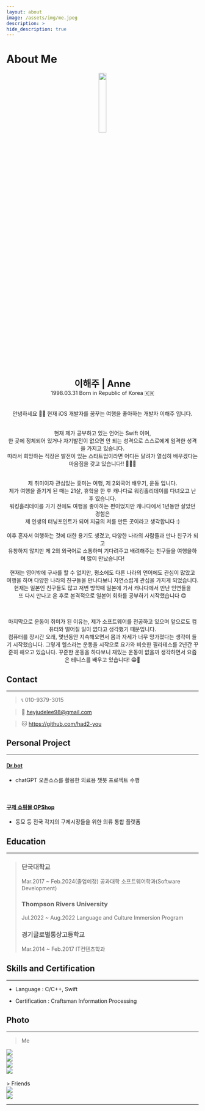 ```yaml
---
layout: about
image: /assets/img/me.jpeg
description: >
hide_description: true
---
```


# About Me

<p align="center">
<img src="/assets/img/me.jpeg" width="20%" height="20%"/>
</p>

<center>
<span style="font-size:170%; font-weight:bold">이해주 | Anne</span>
</center>

<center>1998.03.31 Born in Republic of Korea 🇰🇷</center>
<br><br>
<center>안녕하세요 👋🏻 현재 iOS 개발자를 꿈꾸는 여행을 좋아하는 개발자 이해주 입니다.
<br><br>

현재 제가 공부하고 있는 언어는 Swift 이며, <br>
한 곳에 정체되어 있거나 자기발전이 없으면 안 되는 성격으로 스스로에게 엄격한 성격을 가지고 있습니다. <br>
따라서 희망하는 직장은 발전이 있는 스타트업이라면 어디든 달려가 열심히 배우겠다는 마음짐을 갖고 있습니다!! 🏃🏻‍♀️
<br><br>

제 취미이자 관심있는 흥미는 여행, 제 2외국어 배우기, 운동 입니다.​
<br>
제가 여행을 즐기게 된 때는 21살, 휴학을 한 후 캐나다로 워킹홀리데이를 다녀오고 난 후 였습니다. <br>
워킹홀리데이를 가기 전에도 여행을 좋아하는 편이었지만 캐나다에서 1년동안 살았던 경험은 <br>
제 인생의 터닝포인트가 되어 지금의 저를 만든 곳이라고 생각합니다 :)<br>
<br>
이후 혼자서 여행하는 것에 대한 용기도 생겼고, 다양한 나라의 사람들과 만나 친구가 되고<br>
유창하지 않지만 제 2의 외국어로 소통하며 기다려주고 배려해주는 친구들을 여행을하며 많이 만났습니다!<br>
<br>
현재는 영어밖에 구사를 할 수 없지만, 평소에도 다른 나라의 언어에도 관심이 많았고 <br>
여행을 하며 다양한 나라의 친구들을 만나다보니 자연스럽게 관심을 가지게 되었습니다.<br>
현재는 일본인 친구들도 많고 저번 방학때 일본에 가서 캐나다에서 만난 인연들을 <br>
또 다시 만나고 온 후로 본격적으로 일본어 회화를 공부하기 시작했습니다 😊

<br><br>
마지막으로 운동이 취미가 된 이유는, 제가 소프트웨어를 전공하고 있으며 앞으로도 컴퓨터와 떨어질 일이 없다고 생각했기 때문입니다.
<br>
컴퓨터를 장시간 오래, 몇년동안 지속해오면서 몸과 자세가 너무 망가졌다는 생각이 들기 시작했습니다.
그렇게 헬스라는 운동을 시작으로 요가와 비슷한 필라테스를 2년간 꾸준히 해오고 있습니다.
​꾸준한 운동을 하다보니 재밌는 운동이 없을까 생각하면서 요즘은 테니스를 배우고 있습니다! 😁🎾</center>

## Contact

---

> 📞 010-9379-3015

> 📧 heyjudelee98@gmail.com

> 🐱 <a href="https://github.com/had2-you">https://github.com/had2-you</a>

## Personal Project

---

#### [Dr.bot](https://github.com/had2-you/Dr.bot)

- chatGPT 오픈소스를 활용한 의료용 챗봇 프로젝트 수행

<br>

#### [구제 쇼핑몰 OPShop](https://github.com/had2-you/opshop)

- 동묘 등 전국 각지의 구제시장들을 위한 의류 통합 플랫폼

## Education

---

> ### 단국대학교
>
> Mar.2017 ~ Feb.2024(졸업예정)
> 공과대학 소프트웨어학과(Software Development)
>
> ### Thompson Rivers University
>
> Jul.2022 ~ Aug.2022
> Language and Culture Immersion Program
>
> ### 경기글로벌통상고등학교
>
> Mar.2014 ~ Feb.2017
> IT컨텐츠학과

## Skills and Certification

---

- Language : C/C++, Swift

- Certification : Craftsman Information Processing

## Photo

---

> Me

<div class="me">
    <div><img src= "/assets/img/me/me0.jpeg"></div>
    <div><img src= "/assets/img/me/me1.jpeg"></div>
    <div><img src= "/assets/img/me/me3.jpeg"></div>
    <div><img src= "/assets/img/me/me5.jpeg"></div>
</div>

<script type="text/javascript">
	$(document).ready(function() {
		$('.me').slick({
			autoplay : true, /*자동으로 슬라이딩됨*/
			dots : true, /* 하단 점 버튼 */
			speed : 300 /* 이미지가 슬라이딩시 걸리는 시간 */,
			infinite : true,
			autoplaySpeed : 10000 /* 이미지가 다른 이미지로 넘어 갈때의 텀 */,
			arrows : true,
			slidesToShow : 1,
			slidesToScroll : 1,
			touchMove : true, /* 마우스 클릭으로 끌어서 슬라이딩 가능여부 */
			nextArrows : true, /* 넥스트버튼 */
			prevArrows : true,
			arrow : true, /*false면 좌우 버튼 없음, true면 좌우 버튼 보임*/
			fade : false
		});
	});

</script>

<br>
> Friends

<div class="friends">
    <div><img src= "/assets/img/me/fren0.jpeg"></div>
    <div><img src= "/assets/img/me/fren1.jpeg"></div>
</div>

<script type="text/javascript">
	$(document).ready(function() {
		$('.friends').slick({
			autoplay : true, /*자동으로 슬라이딩됨*/
			dots : true, /* 하단 점 버튼 */
			speed : 300 /* 이미지가 슬라이딩시 걸리는 시간 */,
			infinite : true,
			autoplaySpeed : 10000 /* 이미지가 다른 이미지로 넘어 갈때의 텀 */,
			arrows : true,
			slidesToShow : 1,
			slidesToScroll : 1,
			touchMove : true, /* 마우스 클릭으로 끌어서 슬라이딩 가능여부 */
			nextArrows : true, /* 넥스트버튼 */
			prevArrows : true,
			arrow : true, /*false면 좌우 버튼 없음, true면 좌우 버튼 보임*/
			fade : false
		});
	});
</script>

---
